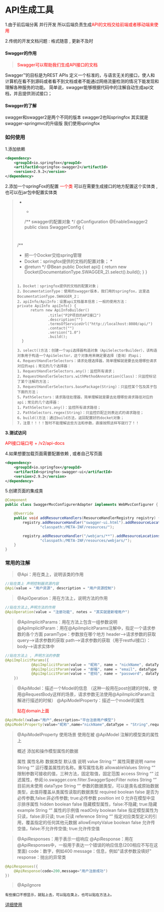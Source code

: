 # API生成工具

1.由于前后端分离 并行开发 所以后端负责生成<font style="color:red">API的文档交给前端或者移动端来使用</font>

2.传统的开发文档问题 : 格式随意 , 更新不及时



#### Swagger的作用

> <font style="color:red">Swagger可以帮助我们生成API接口的文档</font>

Swagger™的目标是为REST APIs 定义一个标准的，与语言无关的接口，使人和计算机在看不到源码或者看不到文档或者不能通过网络流量检测的情况下能发现和理解各种服务的功能。
简单说，swagger能够根据代码中的注解自动生成api文档，并且提供测试接口；



#### Swagger的了解

swagger和swagger2是两个不同的版本
swagger2也叫springfox
其实就是swagger-springmvc的升级版
我们使用springfox





### 如何使用

1.添加依赖

```xml
<dependency>
	<groupId>io.springfox</groupId>
	<artifactId>springfox-swagger2</artifactId>
	<version>2.9.2</version>
</dependency>
```

2.添加一个springFox的配置  <font style="color:red">一个类 </font>  可以在需要生成接口的地方配置这个实体类 , 也可以在jar包中配置实体类 

> 
>
>  *  * ```java
>     /**
> swagger的配置对象
> */
> 	@Configuration
> @EnableSwagger2
> 	public class SwaggerConfig {
> 	  ```
> 	
> 	 /**
> 	
> 	 - 把一个Docker交给spring管理
> 	 - Docket：springfox提供的文档的配置对象；
> 	   *
> 	 - @return
> 	   */
>         @Bean
>    public Docket api() {
>     return new Docket(DocumentationType.SWAGGER_2).select().build();
>     }
>     }
>   ```
> 
> 1，Docket：springfox提供的文档的配置对象；
> 2，DocumentationType：使用的swagger版本，我们用的springfox，这里选DocumentationType.SWAGGER_2；
> 2，apiInfo/ApiInfo：设置api文档基本信息；一般的使用方法：
> 	private ApiInfo apiInfo() {
>         return new ApiInfoBuilder()
>                 .title("P2P项目的API接口")
>                 .description("")
>                 .termsOfServiceUrl("http://localhost:8080/api/")
>                 .contact("")
>                 .version("1.0")
>                 .build();
>     }
> 
> 3，select()方法：创建一个api选择器构造对象（ApiSelectorBuilder），该构造对象用于构造一个ApiSelector，这个对象用来确定要选择（查询）的api；
> 4，RequestHandlerSelectors：请求处理选择器，简单理解就是要去处理哪些请求对应的api；常见的几个选择器：
> 	1，RequestHandlerSelectors.any()：监控所有请求；
> 	2，RequestHandlerSelectors.withMethodAnnotation(Class)：只监控标记了某个注解的方法；
> 	3，RequestHandlerSelectors.basePackage(String)：只监控某个包及其子包下面的方法；
> 5，PathSelectors：请求路径处理器，简单理解就是要去处理哪些请求路径对应的api；常见的几个选择器：
> 	1，PathSelectors.any()：监控所有请求路径；
> 	2，PathSelectors.regex(String)：只监控匹配正则表达式的请求路径；
> 6，build()方法：通过build方法，返回配置好的docket对象；
> 7，注意！！！！暂时不能理解这些方法和参数，直接按照这样写就行了！！
>   ```



**3.测试访问**

<font style="color:red"> API接口端口号 +   /v2/api-docs</font>





4.如果想要加载页面需要配置依赖 , 或者自己写页面

```xml
<dependency>
	<groupId>io.springfox</groupId>
	<artifactId>springfox-swagger-ui</artifactId>
	<version>2.9.2</version>
</dependency>
```



5.创建页面的集成类

```java
@Component
public class SwaggerMvcConfigurerAdapter implements WebMvcConfigurer {

	@Override
	public void addResourceHandlers(ResourceHandlerRegistry registry) {
		registry.addResourceHandler("swagger-ui.html").addResourceLocations(
				"classpath:/META-INF/resources/");

		registry.addResourceHandler("/webjars/**").addResourceLocations(
				"classpath:/META-INF/resources/webjars/");
	}
}
```



###  常用的注解

> @Api：用在类上，说明该类的作用

```java
//贴在类上 声明控制器资源内容
@Api(value = "用户资源", description = "用户资源控制")
```



> @ApiOperation：用在方法上，说明方法的作用

```java
//贴在方法上,声明方法的作用
@ApiOperation(value = "注册功能", notes = "其实就是新增用户")
```



> @ApiImplicitParams：用在方法上包含一组参数说明
> @ApiImplicitParam：用在@ApiImplicitParams注解中，指定一个请求参数的各个方面
> paramType：参数放在哪个地方
> header-->请求参数的获取
> query-->请求参数的获取
> path-->请求参数的获取（用于restful接口）：
> body-->请求实体中

```java
//贴在方法上 , 声明方法的参数
@ApiImplicitParams({
            @ApiImplicitParam(value = "昵称", name = "nickName", dataType = "String", required = true),
            @ApiImplicitParam(value = "邮箱", name = "email", dataType = "String", required = true),
            @ApiImplicitParam(value = "密码", name = "password", dataType = "String", required = true)
    })
```



> @ApiModel：描述一个Model的信息
> （这种一般用在post创建的时候，使用@RequestBody这样的场景，请求参数无法使用@ApiImplicitParam注解进行描述的时候）
> @ApiModelProperty：描述一个model的属性
>
> <font style="color:red">贴在domain上面</font>

```java
@ApiModel(value="用户",description="平台注册用户模型")
@ApiModelProperty(value="昵称",name="nickName",dataType = "String",required = true)
```

> @ApiModelProperty
> 使用场景
> 使用在被 @ApiModel 注解的模型类的属性上
>
> 概述
> 添加和操作模型属性的数据
>
> 属性
> 属性名称	数据类型	默认值	说明
> value	String	“”	属性简要说明
> name	String	“”	运行覆盖属性的名称。重写属性名称
> allowableValues	String	“”	限制参数可接收的值，三种方法，固定取值，固定范围
> access	String	“”	过滤属性，参阅:io.swagger.core.filter.SwaggerSpecFilter
> notes	String	“”	目前尚未使用
> dataType	String	“”	参数的数据类型，可以是类名或原始数据类型，此值将覆盖从类属性读取的数据类型
> required	boolean	false	是否为必传参数,false:非必传参数; true:必传参数
> position	int	0	允许在模型中显示排序属性
> hidden	boolean	false	隐藏模型属性，false:不隐藏; true:隐藏
> example	String	“”	属性的示例值
> readOnly	boolean	false	指定模型属性为只读，false:非只读; true:只读
> reference	String	“”	指定对应类型定义的引用，覆盖指定的任何其他元数据
> allowEmptyValue	boolean	false	允许传空值，false:不允许传空值; true:允许传空值











> @ApiResponses：用于表示一组响应
> @ApiResponse：用在@ApiResponses中，一般用于表达一个错误的响应信息(200相应不写在这里面)
> 		code：数字，例如400
> 		message：信息，例如"请求参数没填好"
> 		response：抛出的异常类

```java
@ApiResponses({
	@ApiResponse(code=200,message="用户注册成功")
})
```



> @ApiIgnore

`有些接口不想显示，就贴上去，可以贴在类上，也可以贴在方法上。`



[详细使用](https://blog.csdn.net/weixin_37509652/article/details/80094370)